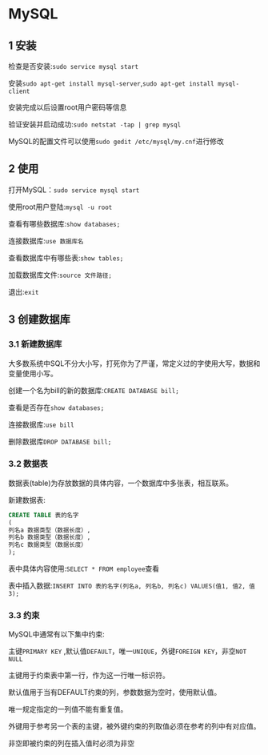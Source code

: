 # MySQL

## 1 安装

检查是否安装:`sudo service mysql start`

安装`sudo apt-get install mysql-server`,`sudo apt-get install mysql-client`

安装完成以后设置root用户密码等信息

验证安装并启动成功:`sudo netstat -tap | grep mysql`

MySQL的配置文件可以使用`sudo gedit /etc/mysql/my.cnf`进行修改

## 2 使用

打开MySQL：`sudo service mysql start`

使用root用户登陆:`mysql -u root`

查看有哪些数据库:`show databases;`

连接数据库:`use 数据库名`

查看数据库中有哪些表:`show tables;`

加载数据库文件:`source 文件路径;`

退出:`exit`

## 3 创建数据库

### 3.1 新建数据库

大多数系统中SQL不分大小写，打死你为了严谨，常定义过的字使用大写，数据和变量使用小写。

创建一个名为bill的新的数据库:`CREATE DATABASE bill;`

查看是否存在`show databases;`

连接数据库:`use bill`

删除数据库`DROP DATABASE bill;`

### 3.2 数据表

数据表(table)为存放数据的具体内容，一个数据库中多张表，相互联系。

新建数据表:

```sql
CREATE TABLE 表的名字
(
列名a 数据类型（数据长度）,
列名b 数据类型（数据长度）,
列名c 数据类型（数据长度）
);
```

表中具体内容使用:`SELECT * FROM employee`查看

表中插入数据:`INSERT INTO 表的名字(列名a, 列名b, 列名c) VALUES(值1, 值2, 值3);`

### 3.3 约束

MySQL中通常有以下集中约束:

主键`PRIMARY KEY` ,默认值`DEFAULT`，唯一`UNIQUE`，外键`FOREIGN KEY`，非空`NOT NULL`

主键用于约束表中第一行，作为这一行唯一标识符。

默认值用于当有DEFAULT约束的列，参数数据为空时，使用默认值。

唯一规定指定的一列值不能有重复值。

外键用于参考另一个表的主键，被外键约束的列取值必须在参考的列中有对应值。

非空即被约束的列在插入值时必须为非空

